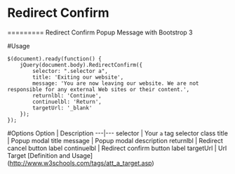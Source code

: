 # Redirect Confirm
=========
Redirect Confirm Popup Message with Bootstrop 3

#Usage

```JS
$(document).ready(function() {
	jQuery(document.body).RedirectConfirm({
		selector: ".selector a",
		title: 'Exiting our website',
		message: 'You are now leaving our website. We are not responsible for any external Web sites or their content.',
		returnlbl: 'Continue',
		continuelbl: 'Return',
		targetUrl: '_blank'
	});
});
```

#Options
Option | Description
---|---
selector | Your `a` tag selector class
title | Popup modal title
message | Popup modal description
returnlbl | Redirect cancel button label
continuelbl | Redirect confirm button label
targetUrl | Url Target [Definition and Usage] (http://www.w3schools.com/tags/att_a_target.asp)